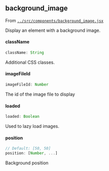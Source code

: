 ## background_image

From [`../src/components/background_image.jsx`](../src/components/background_image.jsx)

Display an element with a background image.

#### className

```js
className: String
```

Additional CSS classes.

#### imageFileId

```js
imageFileId: Number
```

The id of the image file to display

#### loaded

```js
loaded: Boolean
```

Used to lazy load images.

#### position

```js
// Default: [50, 50]
position: [Number, ...]
```

Background position

<br><br>

